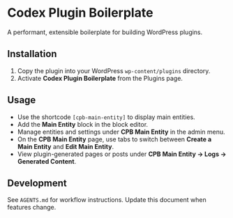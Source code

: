 # Codex Plugin Boilerplate

A performant, extensible boilerplate for building WordPress plugins.

## Installation

1. Copy the plugin into your WordPress `wp-content/plugins` directory.
2. Activate **Codex Plugin Boilerplate** from the Plugins page.

## Usage

- Use the shortcode `[cpb-main-entity]` to display main entities.
- Add the **Main Entity** block in the block editor.
- Manage entities and settings under **CPB Main Entity** in the admin menu.
- On the **CPB Main Entity** page, use tabs to switch between **Create a Main Entity** and **Edit Main Entity**.
- View plugin-generated pages or posts under **CPB Main Entity → Logs → Generated Content**.

## Development

See `AGENTS.md` for workflow instructions. Update this document when features change.
